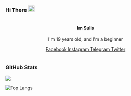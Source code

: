 # <h3 align="left">Hi There <img src="https://media.giphy.com/media/hvRJCLFzcasrR4ia7z/giphy.gif" width="20px"> </h3>

# <h4 align="center">Im Sulis </h4>

<p
align="center">I'm 19 years old, and I'm a beginner
</p>

<p align="center">
  <a href="facebook.com/harukaxyz">Facebook </a>
  <a href="instagram.com/harukaxyz_">Instagram </a>
  <a href="t.me/harukaxyz">Telegram </a>
  <a href="twitter.com/harukaxyz_">Twitter </a>
</p>

# <h3 align="left">GitHub Stats</h3>

<a href="">
  <img align="centre" src="https://github-readme-stats.vercel.app/api?username=harukaxyz&count_private=true&include_all_commits=true&show_icons=true&title_color=f8f8f2&text_color=f8f8f2&icon_color=6272a4&bg_color=282a36" />
<a />
  
![Top Langs](https://github-readme-stats.vercel.app/api/top-langs/?username=harukaxyz&layout=compact&title_color=f8f8f2&text_color=f8f8f2&icon_color=6272a4&bg_color=282a36)
